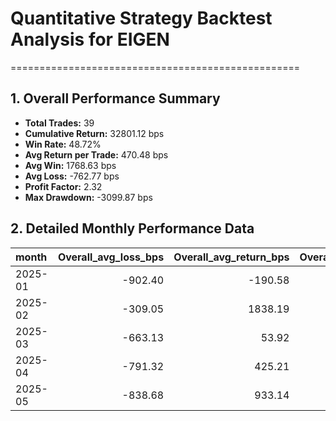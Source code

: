 # Quantitative Strategy Backtest Analysis for EIGEN
==================================================

## 1. Overall Performance Summary

- **Total Trades:** 39
- **Cumulative Return:** 32801.12 bps
- **Win Rate:** 48.72%
- **Avg Return per Trade:** 470.48 bps
- **Avg Win:** 1768.63 bps
- **Avg Loss:** -762.77 bps
- **Profit Factor:** 2.32
- **Max Drawdown:** -3099.87 bps

## 2. Detailed Monthly Performance Data

| month   |   Overall_avg_loss_bps |   Overall_avg_return_bps |   Overall_avg_win_bps |   Overall_cumulative_return_bps |   Overall_max_drawdown_bps |   Overall_median_return_bps |   Overall_std_return_bps |   Overall_total_trades |   Overall_win_rate |   long_avg_loss_bps |   long_avg_return_bps |   long_avg_win_bps |   long_cumulative_return_bps |   long_max_drawdown_bps |   long_median_return_bps |   long_std_return_bps |   long_total_trades |   long_win_rate |   short_avg_loss_bps |   short_avg_return_bps |   short_avg_win_bps |   short_cumulative_return_bps |   short_max_drawdown_bps |   short_median_return_bps |   short_std_return_bps |   short_total_trades |   short_win_rate |
|:--------|-----------------------:|-------------------------:|----------------------:|--------------------------------:|---------------------------:|----------------------------:|-------------------------:|-----------------------:|-------------------:|--------------------:|----------------------:|-------------------:|-----------------------------:|------------------------:|-------------------------:|----------------------:|--------------------:|----------------:|---------------------:|-----------------------:|--------------------:|------------------------------:|-------------------------:|--------------------------:|-----------------------:|---------------------:|-----------------:|
| 2025-01 |                -902.40 |                  -190.58 |                877.15 |                        -2128.32 |                   -2845.66 |                     -752.66 |                   977.00 |                  10.00 |               0.40 |             -899.06 |               -231.36 |            1104.04 |                     -1602.41 |                -1900.00 |                  -798.11 |               1086.10 |                6.00 |            0.33 |              -909.09 |                -129.42 |              650.25 |                       -626.26 |                  -909.09 |                   -166.92 |                 781.47 |                 4.00 |             0.50 |
| 2025-02 |                -309.05 |                  1838.19 |               2375.00 |                        12713.17 |                    -309.05 |                     2500.00 |                  1090.94 |                   5.00 |               0.80 |                0.00 |               2000.00 |            2000.00 |                      2000.00 |                    0.00 |                  2000.00 |                  0.00 |                1.00 |            1.00 |              -309.05 |                1797.74 |             2500.00 |                       8927.64 |                  -309.05 |                   2500.00 |                1216.35 |                 4.00 |             0.75 |
| 2025-03 |                -663.13 |                    53.92 |               1727.03 |                         -198.68 |                   -3099.87 |                     -362.30 |                  1276.12 |                  10.00 |               0.30 |             -504.24 |               -504.24 |               0.00 |                     -1455.92 |                -1171.07 |                  -322.64 |                354.71 |                3.00 |            0.00 |              -782.31 |                 293.12 |             1727.03 |                       1471.48 |                 -1924.08 |                   -401.95 |                1442.83 |                 7.00 |             0.43 |
| 2025-04 |                -791.32 |                   425.21 |               2250.00 |                         1702.20 |                   -1418.38 |                     -464.87 |                  1509.21 |                   5.00 |               0.40 |             -732.44 |                178.38 |            2000.00 |                       297.94 |                -1418.38 |                  -464.87 |               1306.48 |                3.00 |            0.33 |              -909.09 |                 795.45 |             2500.00 |                       1363.64 |                  -909.09 |                    795.45 |                1704.55 |                 2.00 |             0.50 |
| 2025-05 |                -838.68 |                   933.14 |               1819.04 |                        10871.68 |                   -1818.18 |                     2000.00 |                  1299.32 |                   9.00 |               0.67 |             -803.47 |               1199.01 |            2000.00 |                     11035.65 |                -1000.00 |                  2000.00 |               1270.83 |                7.00 |            0.71 |              -909.09 |                   2.58 |              914.26 |                        -77.95 |                  -909.09 |                      2.58 |                 911.67 |                 2.00 |             0.50 |